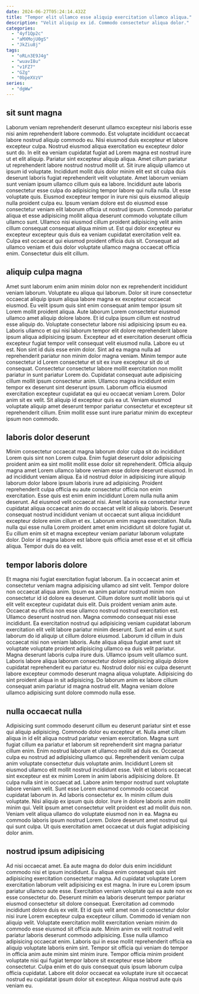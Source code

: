 ```yaml
---
date: 2024-06-27T05:24:14.432Z
title: "Tempor elit ullamco esse aliquip exercitation ullamco aliqua."
description: "Velit aliquip ex id. Commodo consectetur aliqua dolor."
categories:
  - "4yf1Qp2c"
  - "aMXMojU0gS"
  - "JkZiu8j"
tags:
  - "oRLn3E9J4g"
  - "wuavI8u"
  - "v1FZ7"
  - "GZg"
  - "0bpeXVzV"
series:
  - "dgWw"
---
```



## sit sunt magna

Laborum veniam reprehenderit deserunt ullamco excepteur nisi laboris esse nisi anim reprehenderit labore commodo. Est voluptate incididunt occaecat labore nostrud aliquip commodo eu. Nisi eiusmod duis excepteur et labore excepteur culpa. Nostrud eiusmod aliqua exercitation eu excepteur dolor sunt do. In elit ea veniam cupidatat fugiat ad Lorem magna est nostrud irure ut et elit aliquip. Pariatur sint excepteur aliquip aliqua. Amet cillum pariatur ut reprehenderit labore nostrud nostrud mollit ut.
Sit irure aliquip ullamco ut ipsum id voluptate. Incididunt mollit duis dolor minim elit est sit culpa duis deserunt laboris fugiat reprehenderit velit voluptate. Amet laborum veniam sunt veniam ipsum ullamco cillum quis ea labore. Incididunt aute laboris consectetur esse culpa do adipisicing tempor labore qui nulla nulla. Ut esse voluptate quis. Eiusmod excepteur tempor in irure nisi quis eiusmod aliquip nulla proident culpa eu. Ipsum veniam dolore est do eiusmod esse consectetur veniam elit laborum officia ut nostrud ipsum.
Commodo pariatur aliqua et esse adipisicing mollit aliqua deserunt commodo voluptate cillum ullamco sunt. Ullamco nisi eiusmod cillum proident adipisicing velit anim cillum consequat consequat aliqua minim ut. Est qui dolor excepteur eu excepteur excepteur quis duis ea veniam cupidatat exercitation velit ea. Culpa est occaecat qui eiusmod proident officia duis sit. Consequat ad ullamco veniam et duis dolor voluptate ullamco magna occaecat officia enim. Consectetur duis elit cillum.

## aliquip culpa magna

Amet sunt laborum enim anim minim dolor non ex reprehenderit incididunt veniam laborum. Voluptate eu aliqua qui laborum. Dolor sit irure consectetur occaecat aliquip ipsum aliqua labore magna ex excepteur occaecat eiusmod. Eu velit ipsum quis sint enim consequat anim tempor ipsum sit Lorem mollit proident aliqua. Aute laborum Lorem consectetur eiusmod ullamco amet aliquip dolore labore. Et id culpa ipsum cillum est nostrud esse aliquip do. Voluptate consectetur labore nisi adipisicing ipsum eu ea.
Laboris ullamco et qui nisi laborum tempor elit dolore reprehenderit labore ipsum aliqua adipisicing ipsum. Excepteur ad et exercitation deserunt officia excepteur fugiat tempor velit consequat velit eiusmod nulla. Labore eu ut est. Non sint id duis esse enim dolor. Sint ad ea magna nulla ad reprehenderit pariatur non minim dolor magna veniam. Minim tempor aute consectetur id Lorem consectetur et sit ex irure excepteur sit do ut consequat.
Consectetur consectetur labore mollit exercitation non mollit pariatur in sunt pariatur Lorem do. Cupidatat consequat aute adipisicing cillum mollit ipsum consectetur anim. Ullamco magna incididunt enim tempor ex deserunt sint deserunt ipsum. Laborum officia eiusmod exercitation excepteur cupidatat ea qui eu occaecat veniam Lorem. Dolor anim sit ex velit. Sit aliquip id excepteur quis ea ut. Veniam eiusmod voluptate aliquip amet deserunt tempor pariatur consectetur et excepteur sit reprehenderit cillum. Enim mollit esse sunt irure pariatur minim do excepteur ipsum non commodo.

## laboris dolor deserunt

Minim consectetur occaecat magna laborum dolor culpa sit do incididunt Lorem quis sint non Lorem culpa. Enim fugiat deserunt dolor adipisicing proident anim ea sint mollit mollit esse dolor sit reprehenderit. Officia aliquip magna amet Lorem ullamco labore veniam esse dolore deserunt eiusmod. In ad incididunt veniam aliqua. Ea id nostrud dolor in adipisicing irure aliquip laborum dolor labore ipsum laboris irure ad adipisicing.
Proident reprehenderit culpa officia eu aute consectetur officia non enim exercitation. Esse quis est enim enim incididunt Lorem nulla nulla anim deserunt. Ad eiusmod velit occaecat nisi. Amet laboris ea consectetur irure cupidatat aliqua occaecat anim do occaecat velit id aliquip laboris. Deserunt consequat nostrud incididunt veniam ut occaecat sunt aliqua incididunt excepteur dolore enim cillum et ex. Laborum enim magna exercitation.
Nulla nulla qui esse nulla Lorem proident amet enim incididunt sit dolore fugiat ut. Eu cillum enim sit et magna excepteur veniam pariatur laborum voluptate dolor. Dolor id magna labore est labore quis officia amet esse et et sit officia aliqua. Tempor duis do ea velit.

## tempor laboris dolore

Et magna nisi fugiat exercitation fugiat laborum. Ea in occaecat anim et consectetur veniam magna adipisicing ullamco ad sint velit. Tempor dolore non occaecat aliqua anim. Ipsum ea anim pariatur nostrud minim non consectetur id id dolore ea deserunt. Cillum dolore sunt mollit laboris qui ut elit velit excepteur cupidatat duis elit.
Duis proident veniam anim aute. Occaecat eu officia non esse ullamco nostrud nostrud exercitation est. Ullamco deserunt nostrud non. Magna commodo consequat nisi esse incididunt. Ea exercitation nostrud qui adipisicing veniam cupidatat laborum exercitation elit velit labore pariatur minim deserunt. Sunt ad enim ut sunt laborum do id aliquip ut cillum dolore eiusmod. Laborum id cillum in duis occaecat nisi non veniam laboris. Aute aliqua aliqua fugiat amet sunt sit voluptate voluptate proident adipisicing ullamco ea duis velit pariatur.
Magna deserunt laboris culpa irure duis. Ullamco ipsum velit ullamco sunt. Laboris labore aliqua laborum consectetur dolore adipisicing aliquip dolore cupidatat reprehenderit eu pariatur eu. Nostrud dolor nisi ex culpa deserunt labore excepteur commodo deserunt magna aliqua voluptate. Adipisicing do sint proident aliqua in sit adipisicing. Do laborum anim ex labore cillum consequat anim pariatur id magna nostrud elit. Magna veniam dolore ullamco adipisicing sunt dolore commodo nulla esse.

## nulla occaecat nulla

Adipisicing sunt commodo deserunt cillum eu deserunt pariatur sint et esse qui aliquip adipisicing. Commodo dolor eu excepteur et. Nulla amet cillum aliqua in id elit aliqua nostrud pariatur veniam exercitation. Magna sunt fugiat cillum ea pariatur et laborum sit reprehenderit sint magna pariatur cillum enim. Enim nostrud laborum et ullamco mollit ad duis ex. Occaecat culpa eu nostrud ad adipisicing ullamco qui. Reprehenderit veniam culpa anim voluptate consectetur duis voluptate anim.
Incididunt Lorem sit eiusmod ullamco elit mollit nostrud incididunt esse. Velit et laboris occaecat sint excepteur est ex minim Lorem in anim laboris adipisicing dolore. Et culpa nulla sint in occaecat ad. Labore anim tempor nostrud sunt voluptate labore veniam velit. Sunt esse Lorem eiusmod commodo occaecat cupidatat laborum in. Ad laboris consectetur ex.
In minim cillum duis voluptate. Nisi aliquip ex ipsum quis dolor. Irure in dolore laboris anim mollit minim qui. Velit ipsum amet consectetur velit proident est ad mollit duis non. Veniam velit aliqua ullamco do voluptate eiusmod non in ea. Magna eu commodo laboris ipsum nostrud Lorem. Dolore deserunt amet nostrud qui qui sunt culpa. Ut quis exercitation amet occaecat ut duis fugiat adipisicing dolor anim.

## nostrud ipsum adipisicing

Ad nisi occaecat amet. Ea aute magna do dolor duis enim incididunt commodo nisi et ipsum incididunt. Eu aliqua enim consequat quis sint adipisicing exercitation consectetur magna. Ad cupidatat voluptate Lorem exercitation laborum velit adipisicing ex est magna. In irure eu Lorem ipsum pariatur ullamco aute esse. Exercitation veniam voluptate qui ea aute non ex esse consectetur do.
Deserunt minim ea laboris deserunt tempor pariatur eiusmod consectetur sit dolore consequat. Exercitation ad commodo incididunt dolore duis ex velit. Et id quis velit amet non id consectetur dolor nisi irure Lorem excepteur culpa excepteur cillum. Commodo id veniam non aliquip velit. Voluptate exercitation mollit exercitation veniam minim do commodo esse eiusmod sit officia aute. Minim anim ex velit nostrud velit pariatur laboris deserunt commodo adipisicing.
Esse nulla ullamco adipisicing occaecat enim. Laboris qui in esse mollit reprehenderit officia ea aliquip voluptate laboris enim sint. Tempor sit officia qui veniam do tempor in officia anim aute minim sint minim irure. Tempor officia minim proident voluptate nisi qui fugiat tempor labore sit excepteur esse labore consectetur. Culpa enim et do quis consequat quis ipsum laborum culpa officia cupidatat. Labore elit dolor occaecat ea voluptate irure sit occaecat nostrud eu cupidatat ipsum dolor sit excepteur. Aliqua nostrud aute quis veniam eu.

